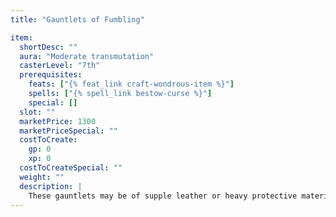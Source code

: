 ```yaml
---
title: "Gauntlets of Fumbling"

item:
  shortDesc: ""
  aura: "Moderate transmutation"
  casterLevel: "7th"
  prerequisites:
    feats: ["{% feat_link craft-wondrous-item %}"]
    spells: ["{% spell_link bestow-curse %}"]
    special: []
  slot: ""
  marketPrice: 1300
  marketPriceSpecial: ""
  costToCreate:
    gp: 0
    xp: 0
  costToCreateSpecial: ""
  weight: ""
  description: |
    These gauntlets may be of supple leather or heavy protective material suitable for use with armor. In the former instance, they appear to be {% wondrous_item_link gloves-of-dexterity %}. In the latter case, they appear to be {% wondrous_item_link gauntlets-of-ogre-power %}. The gauntlets perform according to every test as if they were {% wondrous_item_link gloves-of-dexterity %} or {% wondrous_item_link gauntlets-of-ogre-power %} until the wearer finds herself under attack or in a life-and-death situation. At that time, the curse is activated. The wearer becomes fumble-fingered, with a 50% chance each round of dropping anything held in either hand. The gauntlets also lower Dexterity by 2 points. Once the curse is activated, the gloves can be removed only by means of {% spell_link remove-curse %}, {% spell_link wish %}, or {% spell_link miracle %}.
---
```

